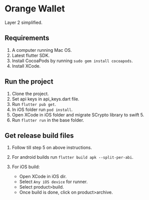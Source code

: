 # Orange Wallet

Layer 2 simplified.

## Requirements

1. A computer running Mac OS.
2. Latest flutter SDK.
3. Install CocoaPods by running `sudo gem install cocoapods`.
4. Install XCode.

## Run the project

1. Clone the project.
2. Set api keys in api_keys.dart file.
3. Run `flutter pub get`.
4. In iOS folder run `pod install`.
5. Open XCode in iOS folder and migrate SCrypto library to swift 5.
6. Run `flutter run` in the base folder.

## Get release build files

1. Follow till step 5 on above instructions.
2. For android builds run `flutter build apk --split-per-abi`.
3. For iOS build:

   - Open XCode in iOS dir.
   - Select `Any iOS device` for runner.
   - Select product>build.
   - Once build is done, click on product>archive.
